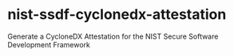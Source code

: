# nist-ssdf-cyclonedx-attestation

Generate a CycloneDX Attestation for the NIST Secure Software Development Framework

